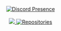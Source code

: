 
﻿
<div align="center">
  <a href="https://discord.com/users/553089222551142409">
    <img src="https://lanyard.cnrad.dev/api/553089222551142409" alt="Discord Presence"/>
  </a>
</div>

<br>

<div align="center">
  <a href="https://github.com/e0i?tab=repositories">
    <img src="https://img.shields.io/github/last-commit/e0i/rage-nuker?label=Last%20commit&style=for-the-badge&logo=github&color=blue">
  </a>
  <a href="https://github.com/e0i?tab=repositories">
    <img src="https://img.shields.io/badge/Repositories-530592537-blue?style=for-the-badge" alt="Repositories">
  </a>

</div>
